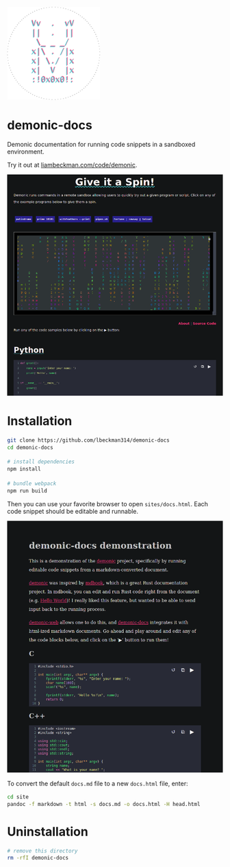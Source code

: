 ![demonic logo](./assets/demonic.png)

# demonic-docs

Demonic documentation for running code snippets in a sandboxed environment.

Try it out at [liambeckman.com/code/demonic](https://liambeckman.com/code/demonic).

[![demonic in action](./assets/demonic-web.png)](https://liambeckman.com/code/demonic)

# Installation

```sh
git clone https://github.com/lbeckman314/demonic-docs
cd demonic-docs

# install dependencies
npm install

# bundle webpack
npm run build
```

Then you can use your favorite browser to open `sites/docs.html`. Each code snippet should be editable and runnable.

![demonic-docs](./assets/demonic-docs.png)

To convert the default `docs.md` file to a new `docs.html` file, enter:

```sh
cd site
pandoc -f markdown -t html -s docs.md -o docs.html -H head.html
```

# Uninstallation

```sh
# remove this directory
rm -rfI demonic-docs
```

